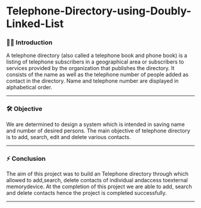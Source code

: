 # Telephone-Directory-using-Doubly-Linked-List

### :woman_technologist: Introduction

A telephone directory (also called a telephone book 
and phone book) is a listing of telephone subscribers 
in a geographical area or subscribers to services 
provided by the organization that publishes the 
directory. It consists of the name as well as the 
telephone number of people added as contact in the 
directory. Name and telephone number are displayed in 
alphabetical order.

---
### :hammer_and_wrench: Objective

We are determined to design a system which is intended 
in saving name and number of desired persons. The main 
objective of telephone directory is to add, search, 
edit and delete various contacts.

--- 
### :zap: Conclusion

The aim of this project was to build an Telephone 
directory through which allowed to add,search, delete 
contacts of individual andaccess toexternal 
memorydevice. At the completion of this project we are 
able to add, search and delete contacts hence the 
project is completed successfully.

---

<div id="header" align="center">
  
  <img src="https://komarev.com/ghpvc/?username=vaishaliranjan&style=flat-square&color=blue" alt=""/>
  
<div>




